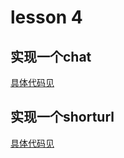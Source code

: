 # lesson 4
## 实现一个chat
[具体代码见](./simple-chat/src/main.rs)
## 实现一个shorturl
[具体代码见](./short-url/src/main.rs)
